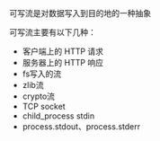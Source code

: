 可写流是对数据写入到目的地的一种抽象

可写流主要有以下几种：
- 客户端上的 HTTP 请求
- 服务器上的 HTTP 响应
- fs写入的流
- zlib流
- crypto流
- TCP socket
- child_process stdin
- process.stdout、process.stderr

